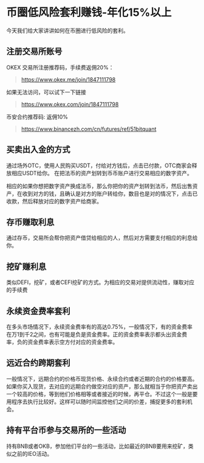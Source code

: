 # 币圈低风险套利赚钱-年化15%以上
今天我们给大家讲讲如何在币圈进行低风险的套利。

##  注册交易所账号

OKEX 交易所注册推荐码，手续费返佣20%：
> https://www.okex.me/join/1847111798

如果无法访问，可以试下一下链接

> https://www.okex.com/join/1847111798

币安合约推荐码: 返佣10%

> https://www.binancezh.com/cn/futures/ref/51bitquant


##  买卖出入金的方式
通过场外OTC，使用人民购买USDT，付给对方钱后，点击已付款，OTC商家会释放相应USDT给你。 在把法币的资产划转到币币账户进行交易相应的数字资产。

相应的如果你想把数字资产换成法币，那么你把你的资产划转到法币，然后出售资产，在收到对方的钱，且确认是对方的账户转给你，数目也是对的情况下，点击已收款，然后释放对应的数字资产给商家。


##  存币赚取利息
  通过存币，交易所会帮你把资产借贷给相应的人，然后对方需要支付相应的利息给你。

##  挖矿赚利息
类似DEFI，挖矿，或者CEFI挖矿的方式。为相应的交易对提供流动性，赚取对应的手续费

##  永续资金费率套利
在多头市场情况下，永续资金费率有的高达0.75%，一般情况下，有的资金费率在万1到千2之间，也有可能是负是资金费率。正的资金费率表示都头出资金费率，负的资金费率表示空方付对应的资金费率。

##  远近合约跨期套利
一般情况下，远期合约的价格币现货价格、永续合约或者近期的合约的价格要高。如果你买入现货，去对应的远期合约做空对应的资产，那么就相当于你把资产卖出一个较高的价格，等到他们价格相等或者接近的时候，再平仓。不过这个一般是要用程序去执行比较好。这样可以随时间监控他们之间的价差，捕捉更多的套利机会。

## 持有平台币参与交易所的一些活动
持有BNB或者OKB，参加他们平台的一些活动，比如最近的BNB要用来挖矿，类似之前的IEO活动。


